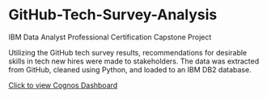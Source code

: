 # GitHub-Tech-Survey-Analysis
IBM Data Analyst Professional Certification Capstone Project

Utilizing the GitHub tech survey results, recommendations for desirable skills in tech new hires were made to stakeholders.  The data was
extracted from GitHub, cleaned using Python, and loaded to an IBM DB2 database.

[Click to view Cognos Dashboard](https://dataplatform.cloud.ibm.com/dashboards/a12574d1-952b-4208-a00a-033018b34b43/view/551cd23a67ac3cea7fe7c8e407cd2f0f7a332d08b1bb8b0084d37b490f367897f36c15c7c87d1e5cd2120464f0ee4758cc)

